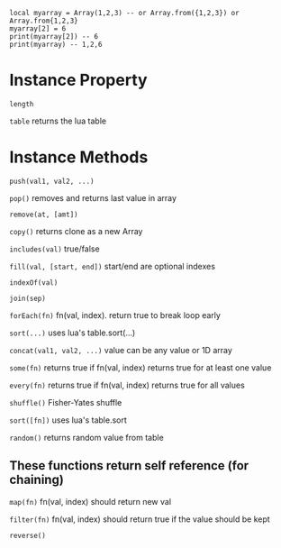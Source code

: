 [//]: # (Name: Blanke Array)

```
local myarray = Array(1,2,3) -- or Array.from({1,2,3}) or Array.from{1,2,3}
myarray[2] = 6
print(myarray[2]) -- 6
print(myarray) -- 1,2,6
```

# Instance Property

`length`

`table` returns the lua table

# Instance Methods

`push(val1, val2, ...)`

`pop()` removes and returns last value in array

`remove(at, [amt])`

`copy()` returns clone as a new Array

`includes(val)` true/false

`fill(val, [start, end])` start/end are optional indexes

`indexOf(val)`

`join(sep)`

`forEach(fn)` fn(val, index). return true to break loop early

`sort(...)` uses lua's table.sort(...)

`concat(val1, val2, ...)` value can be any value or 1D array

`some(fn)` returns true if fn(val, index) returns true for at least one value

`every(fn)` returns true if fn(val, index) returns true for all values

`shuffle()` Fisher-Yates shuffle

`sort([fn])` uses lua's table.sort

`random()` returns random value from table

## These functions return self reference (for chaining)

`map(fn)` fn(val, index) should return new val

`filter(fn)` fn(val, index) should return true if the value should be kept

`reverse()`
